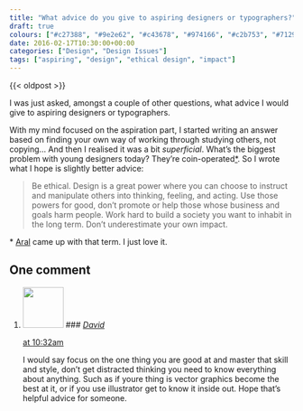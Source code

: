 ```yaml
---
title: "What advice do you give to aspiring designers or typographers?"
draft: true
colours: ["#c27388", "#9e2e62", "#c43678", "#974166", "#c2b753", "#712935", "#e7df9d"]
date: 2016-02-17T10:30:00+00:00
categories: ["Design", "Design Issues"]
tags: ["aspiring", "design", "ethical design", "impact"]
---
```


{{< oldpost >}}

I was just asked, amongst a couple of other questions, what advice I would give to aspiring designers or typographers.

With my mind focused on the aspiration part, I started writing an answer based on finding your own way of working through studying others, not copying… And then I realised it was a bit *superficial*. What’s the biggest problem with young designers today? They’re coin-operated[\*](#coin-operated). So I wrote what I hope is slightly better advice:

> Be ethical. Design is a great power where you can choose to instruct and manipulate others into thinking, feeling, and acting. Use those powers for good, don’t promote or help those whose business and goals harm people. Work hard to build a society you want to inhabit in the long term. Don’t underestimate your own impact.

\* [Aral](https://ar.al) came up with that term. I just love it.



## One comment

<ol class="commentlist">
	<li class="comment even thread-even depth-1" id="li-comment-146596">
			<div class="comment-author vcard">
			<img alt='' src='https://secure.gravatar.com/avatar/06dd590ce0771be9e44af9efacb0cb76?s=72&amp;d=mm&amp;r=g' srcset='https://secure.gravatar.com/avatar/06dd590ce0771be9e44af9efacb0cb76?s=144&amp;d=mm&amp;r=g 2x' class='avatar avatar-72 photo' height='72' width='72' />
### <cite class="fn"><a href='http://www.greavesdesign.co.uk' rel='external nofollow' class='url'>David</a></cite>
		</div>
		<aside class="comment-meta commentmetadata"><p><a href="#comment-146596"><time datetime="2016-04-27T10:32:45+00:00" pubdate class="published">
		 at <span class="hours">10:32am</span></time></a></p>
	</aside>
	<div class="comment-entry">
		I would say focus on the one thing you are good at and master that skill and style, don’t get distracted thinking you need to know everything about anything. Such as if youre thing is vector graphics become the best at it, or if you use illustrator get to know it inside out. Hope that’s helpful advice for someone.
	</div>
</li>
</ol>
